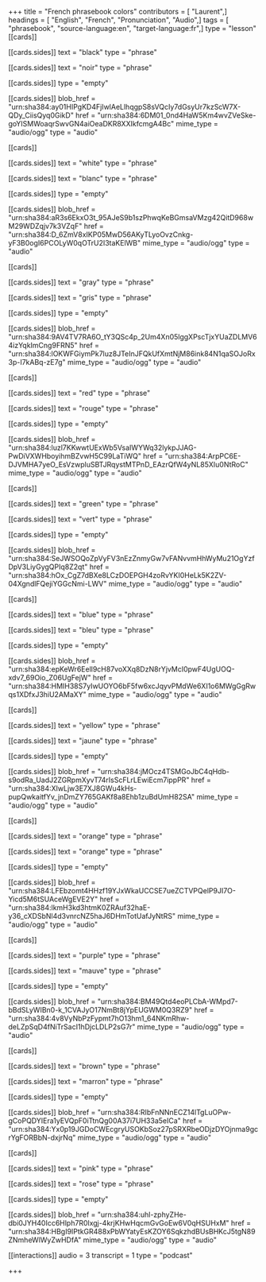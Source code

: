 +++
title = "French phrasebook colors"
contributors = [ "Laurent",]
headings = [ "English", "French", "Pronunciation", "Audio",]
tags = [ "phrasebook", "source-language:en", "target-language:fr",]
type = "lesson"
[[cards]]

[[cards.sides]]
text = "black"
type = "phrase"

[[cards.sides]]
text = "noir"
type = "phrase"

[[cards.sides]]
type = "empty"

[[cards.sides]]
blob_href = "urn:sha384:ay01HIPgKD4FjIwlAeLlhqgpS8sVQcIy7dGsyUr7kzScW7X-QDy_CiisQyq0GikD"
href = "urn:sha384:6DM01_0nd4HaW5Km4wvZVeSke-goYISMWoaqrSwvGN4aiOeaDKR8XXIkfcmgA4Bc"
mime_type = "audio/ogg"
type = "audio"

[[cards]]

[[cards.sides]]
text = "white"
type = "phrase"

[[cards.sides]]
text = "blanc"
type = "phrase"

[[cards.sides]]
type = "empty"

[[cards.sides]]
blob_href = "urn:sha384:aR3s6EkxO3t_95AJeS9b1szPhwqKeBGmsaVMzg42QitD968wM29WDZqjv7k3VZqF"
href = "urn:sha384:D_6ZmV8xIKP05MwD56AKyTLyoOvzCnkg-yF3B0ogI6PCOLyW0qOTrU2I3taKElWB"
mime_type = "audio/ogg"
type = "audio"

[[cards]]

[[cards.sides]]
text = "gray"
type = "phrase"

[[cards.sides]]
text = "gris"
type = "phrase"

[[cards.sides]]
type = "empty"

[[cards.sides]]
blob_href = "urn:sha384:9AV4TV7RA6O_tY3QSc4p_2Um4Xn05lggXPscTjxYUaZDLMV64izYqkImCng9FRN5"
href = "urn:sha384:lOKWFGiymPk7luz8JTeInJFQkUfXmtNjM86ink84N1qaSOJoRx3p-I7kABq-zE7g"
mime_type = "audio/ogg"
type = "audio"

[[cards]]

[[cards.sides]]
text = "red"
type = "phrase"

[[cards.sides]]
text = "rouge"
type = "phrase"

[[cards.sides]]
type = "empty"

[[cards.sides]]
blob_href = "urn:sha384:luzl7KKwwtUExWb5VsaIWYWq32lykpJJAG-PwDiVXWHboyihmBZvwH5C99LaTiWQ"
href = "urn:sha384:ArpPC6E-DJVMHA7yeO_EsVzwpluSBTJRqystMTPnD_EAzrQfW4yNL85XIu0NtRoC"
mime_type = "audio/ogg"
type = "audio"

[[cards]]

[[cards.sides]]
text = "green"
type = "phrase"

[[cards.sides]]
text = "vert"
type = "phrase"

[[cards.sides]]
type = "empty"

[[cards.sides]]
blob_href = "urn:sha384:SeJWSOQoZpVyFV3nEzZnmyGw7vFANvvmHhWyMu21OgYzfDpV3LiyGygQPIq8Z2qt"
href = "urn:sha384:hOx_CgZ7dBXe8LCzDOEPGH4zoRvYKI0HeLk5K2ZV-04XgndlFQejiYGGcNmi-LWV"
mime_type = "audio/ogg"
type = "audio"

[[cards]]

[[cards.sides]]
text = "blue"
type = "phrase"

[[cards.sides]]
text = "bleu"
type = "phrase"

[[cards.sides]]
type = "empty"

[[cards.sides]]
blob_href = "urn:sha384:epKeWr6Eell9cH87voXXq8DzN8rYjvMcI0pwF4UgUOQ-xdv7_69Oio_Z06UgFejW"
href = "urn:sha384:HMIH38S7yIwUOYO6bF5fw6xcJqyvPMdWe6XI1o6MWgGgRwqs1XDfxJ3hiU2AMaXY"
mime_type = "audio/ogg"
type = "audio"

[[cards]]

[[cards.sides]]
text = "yellow"
type = "phrase"

[[cards.sides]]
text = "jaune"
type = "phrase"

[[cards.sides]]
type = "empty"

[[cards.sides]]
blob_href = "urn:sha384:jMOcz4TSMGoJbC4qHdb-s9odRa_UadJ2ZGRpmXyvT74rIsScFLrLEwiEcm7ippPR"
href = "urn:sha384:XIwLjw3E7XJ8GWu4kHs-pupQwkaitfYv_jnDmZY765GAKf8a8Ehb1zuBdUmH82SA"
mime_type = "audio/ogg"
type = "audio"

[[cards]]

[[cards.sides]]
text = "orange"
type = "phrase"

[[cards.sides]]
text = "orange"
type = "phrase"

[[cards.sides]]
type = "empty"

[[cards.sides]]
blob_href = "urn:sha384:LFEbzomt4HHzf19YJxWkaUCCSE7ueZCTVPQelP9JI7O-Yicd5M6tSUAceWgEVE2Y"
href = "urn:sha384:lkmH3kd3htmK0ZRAuf32haE-y36_cXDSbNl4d3vnrcNZ5haJ6DHmTotUafJyNtRS"
mime_type = "audio/ogg"
type = "audio"

[[cards]]

[[cards.sides]]
text = "purple"
type = "phrase"

[[cards.sides]]
text = "mauve"
type = "phrase"

[[cards.sides]]
type = "empty"

[[cards.sides]]
blob_href = "urn:sha384:BM49Qtd4eoPLCbA-WMpd7-bBdSLyWIBn0-k_1CVAJyO17NmBt8jYpEUGWM0Q3RZ9"
href = "urn:sha384:4v8VyNbPzFypmt7hO13hm1_64NKmRhw-deLZpSqD4fNiTrSacI1hDjcLDLP2sG7r"
mime_type = "audio/ogg"
type = "audio"

[[cards]]

[[cards.sides]]
text = "brown"
type = "phrase"

[[cards.sides]]
text = "marron"
type = "phrase"

[[cards.sides]]
type = "empty"

[[cards.sides]]
blob_href = "urn:sha384:RIbFnNNnECZ14lTgLuOPw-gCoPQDYIEra1yEVQpF0iTtnQg00A37i7UH33a5eICa"
href = "urn:sha384:Yx0p19JGDoCWEcgryUSOKbSoz27pSRXRbeODjzDYOjnma9gcrYgFORBbN-dxjrNq"
mime_type = "audio/ogg"
type = "audio"

[[cards]]

[[cards.sides]]
text = "pink"
type = "phrase"

[[cards.sides]]
text = "rose"
type = "phrase"

[[cards.sides]]
type = "empty"

[[cards.sides]]
blob_href = "urn:sha384:uhl-zphyZHe-dbi0JYH40Icc6Hlph7R0lxgj-4krjKHwHqcmGvGoEw6V0qHSUHxM"
href = "urn:sha384:HBgI9IPtkGR488xPbWYatyEsKZOY6SqkzhdBUsBHKcJ5tgN89ZNmheWlWyZwHDfA"
mime_type = "audio/ogg"
type = "audio"

[[interactions]]
audio = 3
transcript = 1
type = "podcast"

+++
